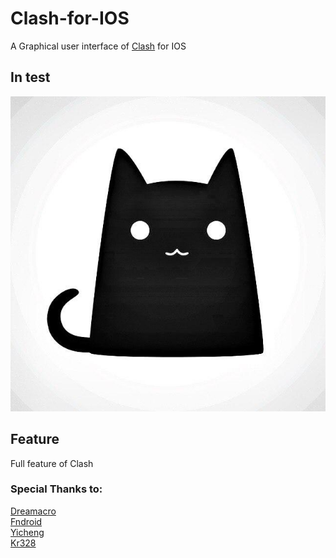 # Clash-for-IOS  
A Graphical user interface of [Clash](https://github.com/Dreamacro/clash) for IOS  

## In test  
![avatar](./Source/Icon.jpg)
## Feature  
Full feature of Clash  

### Special Thanks to:  
[Dreamacro](https://github.com/Dreamacro)  
[Fndroid](https://github.com/Fndroid)  
[Yicheng](https://github.com/yichengchen)  
[Kr328](https://github.com/Kr328)  
